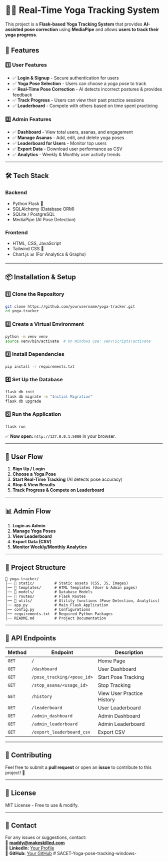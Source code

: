 # 🧘‍♂️ Real-Time Yoga Tracking System
This project is a **Flask-based Yoga Tracking System** that provides **AI-assisted pose correction** using **MediaPipe** and allows **users to track their yoga progress**.

## 🚀 Features
### 1️⃣ User Features
- ✅ **Login & Signup** - Secure authentication for users  
- ✅ **Yoga Pose Selection** - Users can choose a yoga pose to track  
- ✅ **Real-Time Pose Correction** - AI detects incorrect postures & provides feedback  
- ✅ **Track Progress** - Users can view their past practice sessions  
- ✅ **Leaderboard** - Compete with others based on time spent practicing  

### 2️⃣ Admin Features
- ✅ **Dashboard** - View total users, asanas, and engagement  
- ✅ **Manage Asanas** - Add, edit, and delete yoga poses  
- ✅ **Leaderboard for Users** - Monitor top users  
- ✅ **Export Data** - Download user performance as CSV  
- ✅ **Analytics** - Weekly & Monthly user activity trends  

---

## 🛠️ Tech Stack
### Backend
- Python Flask 🐍
- SQLAlchemy (Database ORM)
- SQLite / PostgreSQL
- MediaPipe (AI Pose Detection)

### Frontend
- HTML, CSS, JavaScript
- Tailwind CSS 🎨
- Chart.js 📊 (For Analytics & Graphs)

---

## 📦 Installation & Setup
### 1️⃣ Clone the Repository
```bash
git clone https://github.com/yourusername/yoga-tracker.git
cd yoga-tracker
```

### 2️⃣ Create a Virtual Environment
```bash
python -m venv venv
source venv/bin/activate  # On Windows use: venv\Scripts\activate
```

### 3️⃣ Install Dependencies
```bash
pip install -r requirements.txt
```

### 4️⃣ Set Up the Database
```bash
flask db init
flask db migrate -m "Initial Migration"
flask db upgrade
```

### 5️⃣ Run the Application
```bash
flask run
```
✅ **Now open:** `http://127.0.0.1:5000` in your browser.

---

## 👤 User Flow
1. **Sign Up / Login**
2. **Choose a Yoga Pose**
3. **Start Real-Time Tracking** (AI detects pose accuracy)
4. **Stop & View Results**
5. **Track Progress & Compete on Leaderboard**

---

## 📊 Admin Flow
1. **Login as Admin**
2. **Manage Yoga Poses**
3. **View Leaderboard**
4. **Export Data (CSV)**
5. **Monitor Weekly/Monthly Analytics**

---

## 📁 Project Structure
```
📂 yoga-tracker/
│── 📂 static/         # Static assets (CSS, JS, Images)
│── 📂 templates/      # HTML Templates (User & Admin pages)
│── 📂 models/         # Database Models
│── 📂 routes/         # Flask Routes
│── 📂 utils/          # Utility functions (Pose Detection, Analytics)
│── app.py            # Main Flask Application
│── config.py         # Configurations
│── requirements.txt  # Required Python Packages
│── README.md         # Project Documentation
```

---

## 🔗 API Endpoints
| Method | Endpoint | Description |
|--------|---------|-------------|
| `GET`  | `/` | Home Page |
| `GET`  | `/dashboard` | User Dashboard |
| `GET`  | `/pose_tracking/<pose_id>` | Start Pose Tracking |
| `GET`  | `/stop_asana/<usage_id>` | Stop Tracking |
| `GET`  | `/history` | View User Practice History |
| `GET`  | `/leaderboard` | User Leaderboard |
| `GET`  | `/admin_dashboard` | Admin Dashboard |
| `GET`  | `/admin_leaderboard` | Admin Leaderboard |
| `GET`  | `/export_leaderboard_csv` | Export CSV |

---

## 🤝 Contributing
Feel free to submit a **pull request** or open an **issue** to contribute to this project! 🚀

---

## 📜 License
MIT License - Free to use & modify.

---

## 📧 Contact
For any issues or suggestions, contact:  
📩 **maddy@makeskilled.com**  
🔗 **LinkedIn:** [Your Profile](https://linkedin.com/in/MadhuPIoT)  
🔗 **GitHub:** [Your GitHub](https://github.com/maddydevgits)
#   S A C E T - Y o g a - p o s e - t r a c k i n g - w i n d o w s -  
 
